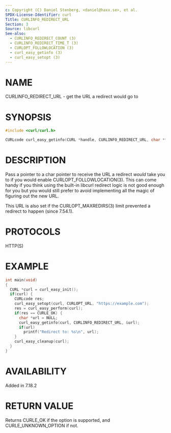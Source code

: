 ```yaml
---
c: Copyright (C) Daniel Stenberg, <daniel@haxx.se>, et al.
SPDX-License-Identifier: curl
Title: CURLINFO_REDIRECT_URL
Section: 3
Source: libcurl
See-also:
  - CURLINFO_REDIRECT_COUNT (3)
  - CURLINFO_REDIRECT_TIME_T (3)
  - CURLOPT_FOLLOWLOCATION (3)
  - curl_easy_getinfo (3)
  - curl_easy_setopt (3)
---
```


# NAME

CURLINFO_REDIRECT_URL - get the URL a redirect would go to

# SYNOPSIS

~~~c
#include <curl/curl.h>

CURLcode curl_easy_getinfo(CURL *handle, CURLINFO_REDIRECT_URL, char **urlp);
~~~

# DESCRIPTION

Pass a pointer to a char pointer to receive the URL a redirect *would*
take you to if you would enable CURLOPT_FOLLOWLOCATION(3). This can come
handy if you think using the built-in libcurl redirect logic is not good enough
for you but you would still prefer to avoid implementing all the magic of
figuring out the new URL.

This URL is also set if the CURLOPT_MAXREDIRS(3) limit prevented a
redirect to happen (since 7.54.1).

# PROTOCOLS

HTTP(S)

# EXAMPLE

~~~c
int main(void)
{
  CURL *curl = curl_easy_init();
  if(curl) {
    CURLcode res;
    curl_easy_setopt(curl, CURLOPT_URL, "https://example.com");
    res = curl_easy_perform(curl);
    if(res == CURLE_OK) {
      char *url = NULL;
      curl_easy_getinfo(curl, CURLINFO_REDIRECT_URL, &url);
      if(url)
        printf("Redirect to: %s\n", url);
    }
    curl_easy_cleanup(curl);
  }
}
~~~

# AVAILABILITY

Added in 7.18.2

# RETURN VALUE

Returns CURLE_OK if the option is supported, and CURLE_UNKNOWN_OPTION if not.
